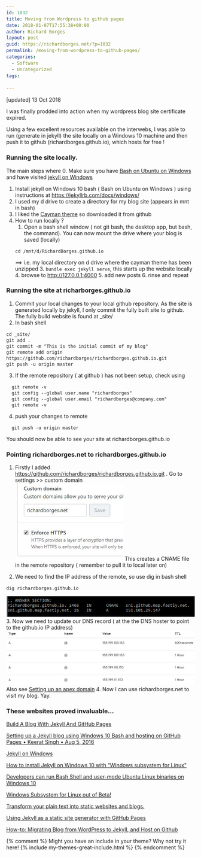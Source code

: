 ```yaml
---
id: 1032
title: Moving from Wordpress to github pages
date: 2018-01-07T17:55:38+00:00
author: Richard Borges
layout: post
guid: https://richardborges.net/?p=1032
permalink: /moving-from-wordpress-to-github-pages/
categories:
  - Software
  - Uncategorized
tags:
  
---
```

[updated] 13 Oct 2018

I was finally prodded into action when my wordpress blog site certificate expired. 

Using a few excellent resources available on the interwebs, I was able to run (generate in jekyll) the site locally on a Windows 10 machine and then push it to github (richardborges.github.io), which hosts for free ! 

### Running the site locally. 
The main steps where
0. Make sure you have [ Bash on Ubuntu on Windows](https://docs.microsoft.com/en-us/windows/wsl/install-win10) and have visited [jekyll on Windows](https://jekyllrb.com/docs/windows/)
1. Install jekyll on Windows 10 bash ( Bash on Ubuntu on Windows ) using instructions at https://jekyllrb.com/docs/windows/
2. I used my d drive to create a directory for my blog site (appears in mnt in bash)
3. I liked the [Cayman theme](https://pages-themes.github.io/cayman/) so downloaded it from github 
4. How to run locally ?
    1. Open a bash shell window  ( not git bash, the desktop app, but bash, the command). You can now mount the drive where your blog is saved (locally)
    ``` 
    cd /mnt/d/RichardBorges.github.io 
    ```  
    ==> i.e. my local directory on d drive where the cayman theme has been unzipped
    3. ``` bundle exec jekyll serve ```, this starts up the website locally
    4. browse to  http://127.0.0.1:4000 
    5. add new posts
    6. rinse and repeat

### Running the site at richarborges.github.io
1. Commit your local changes to your local github repository. As the site is generated locally by jekyll, I only commit the fully built site to github. The fully build website is found at _site/
2. In bash shell
  ```
  cd _site/ 
  git add . 
  git commit -m "This is the initial commit of my blog"
  git remote add origin https://github.com/richardborges/richardborges.github.io.git
  git push -u origin master
  ```
3. If the remote repository ( at github ) has not been setup, check using
```
  git remote -v
  git config --global user.name "richardborges"
  git config --global user.email "richardborges@company.com"  
  git remote -v
```
4. push your changes to remote
```
  git push -u origin master
```
You should now be able to see your site at richardborges.github.io

### Pointing richardborges.net to richardborges.github.io
1. Firstly I added https://github.com/richardborges/richardborges.github.io.git . Go to settings >> custom domain  
![custom domain](/assets/images/posts/2018/01/customdomain.https.png)
This creates a CNAME file in the remote repository ( remember to pull it to local later on)

2. We need to find the IP address of the remote, so use dig in bash shell
```
dig richardborges.github.io
```
![dig in bash shell](/assets/images/posts/2018/01/digrichardborges.github.io.PNG)
3. Now we need to update our DNS record ( at the the DNS hoster to point to the github.io IP address)
![DNS maintenance](/assets/images/posts/2018/01/arecords.png)
Also see [Setting up an apex domain](https://help.github.com/articles/setting-up-an-apex-domain/)
4. Now I can use richardborges.net to visit my blog. Yay.


### These websites proved invaluable... 

[Build A Blog With Jekyll And GitHub Pages](https://www.smashingmagazine.com/2014/08/build-blog-jekyll-github-pages/)

[Setting up a Jekyll blog using Windows 10 Bash and hosting on GitHub Pages • Keerat Singh • Aug 5, 2016](http://keerats.com/blog/2016/setup-jekyll-blog-windows-10-bash-host-github-pages/)

[Jekyll on Windows](https://jekyllrb.com/docs/windows/)

[How to install Jekyll on Windows 10 with “Windows subsystem for Linux”](https://davidburela.wordpress.com/2017/05/17/how-to-install-jekyll-on-windows-10-with-windows-subsystem-for-linux/)

[Developers can run Bash Shell and user-mode Ubuntu Linux binaries on Windows 10 ](https://www.hanselman.com/blog/DevelopersCanRunBashShellAndUsermodeUbuntuLinuxBinariesOnWindows10.aspx)

[Windows Subsystem for Linux out of Beta!](https://blogs.msdn.microsoft.com/commandline/2017/07/28/windows-subsystem-for-linux-out-of-beta/)

[Transform your plain text into static websites and blogs.](https://jekyllrb.com/)

[Using Jekyll as a static site generator with GitHub Pages](https://help.github.com/articles/using-jekyll-as-a-static-site-generator-with-github-pages/)

[How-to: Migrating Blog from WordPress to Jekyll, and Host on Github](https://girliemac.com/blog/2013/12/27/wordpress-to-jekyll/)


{% comment %}
Might you have an include in your theme? Why not try it here!
{% include my-themes-great-include.html %}
{% endcomment %}

